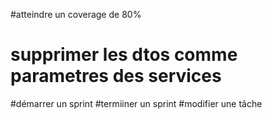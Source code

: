 #atteindre un coverage de 80%
# supprimer les dtos comme parametres des services
#démarrer un sprint
#termiiner un sprint
#modifier une tâche
